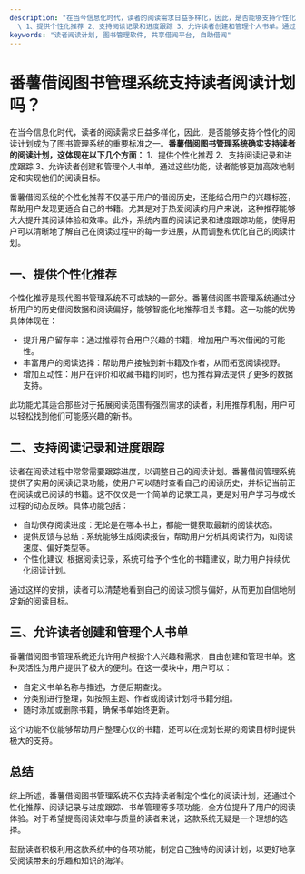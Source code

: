 ```yaml
---
description: "在当今信息化时代，读者的阅读需求日益多样化，因此，是否能够支持个性化的阅读计划成为了图书管理系统的重要标准之一。**番薯借阅图书管理系统确实支持读者的阅读计划，这体现在以下几个方面：**\
  \ 1、提供个性化推荐 2、支持阅读记录和进度跟踪 3、允许读者创建和管理个人书单。通过这些功能，读者能够更加高效地制定和实现他们的阅读目标。"
keywords: "读者阅读计划, 图书管理软件, 共享借阅平台, 自助借阅"
---
```

# 番薯借阅图书管理系统支持读者阅读计划吗？

在当今信息化时代，读者的阅读需求日益多样化，因此，是否能够支持个性化的阅读计划成为了图书管理系统的重要标准之一。**番薯借阅图书管理系统确实支持读者的阅读计划，这体现在以下几个方面：** 1、提供个性化推荐 2、支持阅读记录和进度跟踪 3、允许读者创建和管理个人书单。通过这些功能，读者能够更加高效地制定和实现他们的阅读目标。

番薯借阅系统的个性化推荐不仅基于用户的借阅历史，还能结合用户的兴趣标签，帮助用户发现更适合自己的书籍。尤其是对于热爱阅读的用户来说，这种推荐能够大大提升其阅读体验和效率。此外，系统内置的阅读记录和进度跟踪功能，使得用户可以清晰地了解自己在阅读过程中的每一步进展，从而调整和优化自己的阅读计划。

## **一、提供个性化推荐**

个性化推荐是现代图书管理系统不可或缺的一部分。番薯借阅图书管理系统通过分析用户的历史借阅数据和阅读偏好，能够智能化地推荐相关书籍。这一功能的优势具体体现在：

- 提升用户留存率：通过推荐符合用户兴趣的书籍，增加用户再次借阅的可能性。
- 丰富用户的阅读选择：帮助用户接触到新书籍及作者，从而拓宽阅读视野。
- 增加互动性：用户在评价和收藏书籍的同时，也为推荐算法提供了更多的数据支持。

此功能尤其适合那些对于拓展阅读范围有强烈需求的读者，利用推荐机制，用户可以轻松找到他们可能感兴趣的新书。

## **二、支持阅读记录和进度跟踪**

读者在阅读过程中常常需要跟踪进度，以调整自己的阅读计划。番薯借阅管理系统提供了实用的阅读记录功能，使用户可以随时查看自己的阅读历史，并标记当前正在阅读或已阅读的书籍。这不仅仅是一个简单的记录工具，更是对用户学习与成长过程的动态反映。具体功能包括：

- 自动保存阅读进度：无论是在哪本书上，都能一键获取最新的阅读状态。
- 提供反馈与总结：系统能够生成阅读报告，帮助用户分析其阅读行为，如阅读速度、偏好类型等。
- 个性化建议: 根据阅读记录，系统可给予个性化的书籍建议，助力用户持续优化阅读计划。

通过这样的安排，读者可以清楚地看到自己的阅读习惯与偏好，从而更加自信地制定新的阅读目标。

## **三、允许读者创建和管理个人书单**

番薯借阅图书管理系统还允许用户根据个人兴趣和需求，自由创建和管理书单。这种灵活性为用户提供了极大的便利。在这一模块中，用户可以：

- 自定义书单名称与描述，方便后期查找。
- 分类别进行整理，如按照主题、作者或阅读计划将书籍分组。
- 随时添加或删除书籍，确保书单始终更新。

这个功能不仅能够帮助用户整理心仪的书籍，还可以在规划长期的阅读目标时提供极大的支持。

## 总结

综上所述，番薯借阅图书管理系统不仅支持读者制定个性化的阅读计划，还通过个性化推荐、阅读记录与进度跟踪、书单管理等多项功能，全方位提升了用户的阅读体验。对于希望提高阅读效率与质量的读者来说，这款系统无疑是一个理想的选择。

鼓励读者积极利用这款系统中的各项功能，制定自己独特的阅读计划，以更好地享受阅读带来的乐趣和知识的海洋。

